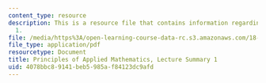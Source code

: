```yaml
---
content_type: resource
description: This is a resource file that contains information regarding lecture summary
  1.
file: /media/https%3A/open-learning-course-data-rc.s3.amazonaws.com/18-311-principles-of-applied-mathematics-spring-2014/4078bbc89141beb5985af84123dc9afd_MIT18_311S14_Lecture1.pdf
file_type: application/pdf
resourcetype: Document
title: Principles of Applied Mathematics, Lecture Summary 1
uid: 4078bbc8-9141-beb5-985a-f84123dc9afd
---
```

